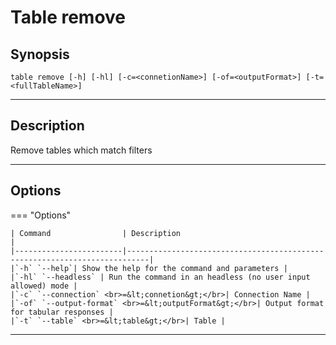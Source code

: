 # Table remove
## Synopsis
 <pre><code>table remove [-h] [-hl] [-c=&lt;connetionName&gt] [-of=&lt;outputFormat&gt] [-t=&lt;fullTableName&gt]</code></pre>
___
## Description
Remove tables which match filters
___
## Options
=== "Options"

    | Command                | Description                                                               |
    |------------------------|---------------------------------------------------------------------------|
    |`-h` `--help`| Show the help for the command and parameters |  
    |`-hl` `--headless` | Run the command in an headless (no user input allowed) mode | 
    |`-c` `--connection` <br>=&lt;connetion&gt;</br>| Connection Name |
    |`-of` `--output-format` <br>=&lt;outputFormat&gt;</br>| Output format for tabular responses |
    |`-t` `--table` <br>=&lt;table&gt;</br>| Table |
___
